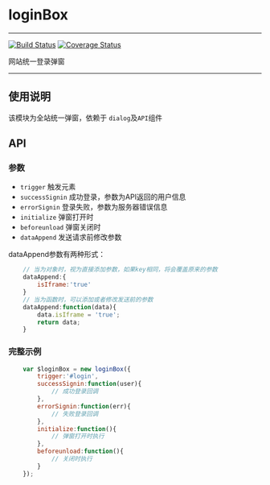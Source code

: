 # loginBox

---

[![Build Status](https://secure.travis-ci.org/airyland/seedit.ui.loginBox.png)](https://travis-ci.org/seedit/loginBox)
[![Coverage Status](https://coveralls.io/repos/airyland/seedit.ui.loginBox/badge.png?branch=master)](https://coveralls.io/r/seedit/loginBox)


网站统一登录弹窗

---

## 使用说明
该模块为全站统一弹窗，依赖于 `dialog`及`API`组件

## API

### 参数
+ `trigger` 触发元素
+ `successSignin` 成功登录，参数为API返回的用户信息
+ `errorSignin` 登录失败，参数为服务器错误信息
+ `initialize` 弹窗打开时
+ `beforeunload` 弹窗关闭时
+ `dataAppend` 发送请求前修改参数




dataAppend参数有两种形式：

```javascript
    // 当为对象时，视为直接添加参数，如果key相同，将会覆盖原来的参数
    dataAppend:{
        isIframe:'true'
    }
    // 当为函数时，可以添加或者修改发送前的参数
    dataAppend:function(data){
        data.isIframe = 'true';
        return data;
    }
```

### 完整示例

``` javascript    
    var $loginBox = new loginBox({
        trigger:'#login',
        successSignin:function(user){
            // 成功登录回调
        },
        errorSignin:function(err){
            // 失败登录回调
        },
        initialize:function(){
            // 弹窗打开时执行
        },
        beforeunload:function(){
            // 关闭时执行
        }
    });
```